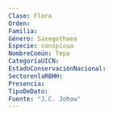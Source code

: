 ```yaml
---
Clase: Flora
Orden: 
Familia: 
Género: Saxegothaea
Especie: conspicua
NombreComún: Tepa
CategoríaUICN: 
EstadoConservaciónNacional: 
SectorenlaRBHH: 
Presencia: 
TipoDeDato: 
Fuente: "J.C. Johow"
---
```

